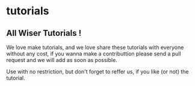 # tutorials

## All Wiser Tutorials !

We love make tutorials, and we love share these tutorials with
everyone without any cost, if you wanna make a contributtion please
send a pull request and we will add as soon as possible.

Use with no restriction, but don't forget to reffer us, if you like
(or not) the tutorial.

